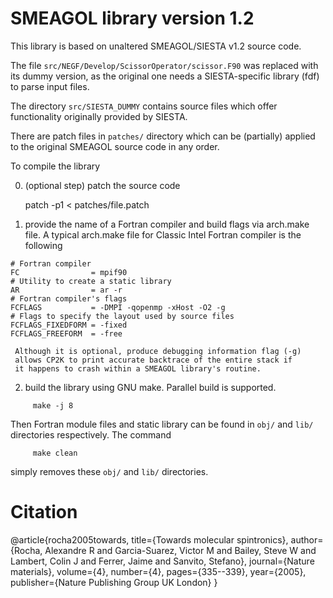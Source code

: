 
# SMEAGOL library version 1.2

This library is based on unaltered SMEAGOL/SIESTA v1.2 source code.

The file `src/NEGF/Develop/ScissorOperator/scissor.F90` was replaced with
its dummy version, as the original one needs a SIESTA-specific library
(fdf) to parse input files.

The directory `src/SIESTA_DUMMY` contains source files which offer
functionality originally provided by SIESTA.

There are patch files in `patches/` directory which can be (partially)
applied to the original SMEAGOL source code in any order.

To compile the library

  0. (optional step) patch the source code

     patch -p1 < patches/file.patch

  1. provide the name of a Fortran compiler and build flags via arch.make file.
     A typical arch.make file for Classic Intel Fortran compiler is the following

```
# Fortran compiler
FC                = mpif90
# Utility to create a static library
AR                = ar -r
# Fortran compiler's flags
FCFLAGS           = -DMPI -qopenmp -xHost -O2 -g
# Flags to specify the layout used by source files
FCFLAGS_FIXEDFORM = -fixed
FCFLAGS_FREEFORM  = -free
```

     Although it is optional, produce debugging information flag (-g)
     allows CP2K to print accurate backtrace of the entire stack if
     it happens to crash within a SMEAGOL library's routine.
     
  2. build the library using GNU make. Parallel build is supported.
```
     make -j 8
```
Then Fortran module files and static library can be found in `obj/` and `lib/`
directories respectively. The command
```
     make clean
```
simply removes these `obj/` and `lib/` directories.

# Citation

@article{rocha2005towards,
  title={Towards molecular spintronics},
  author={Rocha, Alexandre R and Garcia-Suarez, Victor M and Bailey, Steve W and Lambert, Colin J and Ferrer, Jaime and Sanvito, Stefano},
  journal={Nature materials},
  volume={4},
  number={4},
  pages={335--339},
  year={2005},
  publisher={Nature Publishing Group UK London}
}
